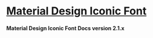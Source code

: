 # [Material Design Iconic Font](http://zavoloklom.github.io/material-design-iconic-font)
#### Material Design Iconic Font Docs version 2.1.x